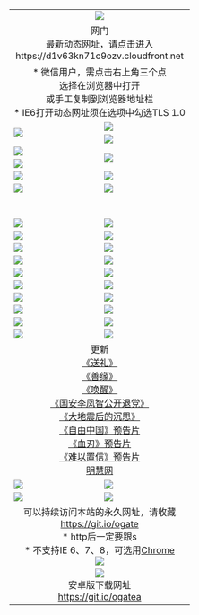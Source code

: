 ﻿<table>
  <tr></tr>
  <tr><td colspan=2 align=center><img src="https://cloud.githubusercontent.com/assets/11880933/13434984/f430fae2-e012-11e5-814f-c2df1e82b247.jpg" /></td></tr>
  <tr><td colspan=2 align=center>网门<br>最新动态网址，请点击进入
<br>https://d1v63kn71c9ozv.cloudfront.net
    </td>
  </tr>
  <tr>
    <td colspan=2 align=center>* 微信用户，需点击右上角三个点<br>选择在浏览器中打开<br>或手工复制到浏览器地址栏
    <br>* IE6打开动态网址须在选项中勾选TLS 1.0</td>
  </tr>
  <tr>
    <td rowspan=2><a href="https://d1v63kn71c9ozv.cloudfront.net/ogUP.aspx?name=11DKC.mp4&list=11DKC" target="_blank"><img src="https://d1v63kn71c9ozv.cloudfront.net/Up/11DKC1.jpg" /></a></td> 
    <td><div><a href="https://d1v63kn71c9ozv.cloudfront.net/ogUP.aspx?name=LRWS.mp4&list=LRWS" target="_blank"><img src="https://d1v63kn71c9ozv.cloudfront.net/Up/LRWS.jpg" /></a></td>
   </tr>
  <tr>
    <td><a href="https://d1v63kn71c9ozv.cloudfront.net/ogNiceVedio.aspx" target="_blank"><img src="https://d1v63kn71c9ozv.cloudfront.net/Up/11TGKDY.jpg" /></a></td>
  </tr>
  <tr>
    <td><a href="https://d1v63kn71c9ozv.cloudfront.net/ogUP.aspx?name=JQR.mp4&count=2" target="_blank"><img src="https://d1v63kn71c9ozv.cloudfront.net/Up/JQR.jpg" /></a></td>   
    <td rowspan=2><a href="https://d1v63kn71c9ozv.cloudfront.net/ogUP.aspx?name=JP.mp4&count=9" target="_blank"><img src="https://d1v63kn71c9ozv.cloudfront.net/Up/JP.jpg" /></td>
  </tr>
  <tr>
    <td><a href="https://d1v63kn71c9ozv.cloudfront.net/ogUP.aspx?name=WH.mp4" target="_blank"><img src="https://d1v63kn71c9ozv.cloudfront.net/Up/WH.jpg" /></a></td>
  </tr>
  <tr>
    <td><a href="https://d1v63kn71c9ozv.cloudfront.net/ogUP.aspx?name=SSZJ.mp4&list=SSZJ" target="_blank"><img src="https://d1v63kn71c9ozv.cloudfront.net/Up/SSZJ.jpg" /></a></td>
    <td><a href="https://d1v63kn71c9ozv.cloudfront.net/ogUP.aspx?name=1XQK.mp4&count=13" target="_blank"><img src="https://d1v63kn71c9ozv.cloudfront.net/Up/1XQK.jpg" /></a</td>
  </tr>
  <tr>
    <td><a href="https://d1v63kn71c9ozv.cloudfront.net/ogUP.aspx?name=ZY.mp4&count=2015|16" target="_blank"><img src="https://d1v63kn71c9ozv.cloudfront.net/Up/ZY.jpg" /></a</td>
    <td><a href="https://d1v63kn71c9ozv.cloudfront.net/ogUP.aspx?name=XTFY.mp4&count=B|2,A|24" target="_blank"><img src="https://d1v63kn71c9ozv.cloudfront.net/Up/XTFY.jpg" /></a></td>
  </tr>
  <tr height="40">
  </tr>
  <tr>
    <td><a href="https://d1v63kn71c9ozv.cloudfront.net/ogUP.aspx?name=4SQQ.mp4&list=4SQQ" target="_blank"><img src="https://d1v63kn71c9ozv.cloudfront.net/Up/4SQQ0.jpg"/></a></td>
    <td><a href="https://d1v63kn71c9ozv.cloudfront.net/ogUP.aspx?name=4SHQ.mp4&list=4SHQ" target="_blank"><img src="https://d1v63kn71c9ozv.cloudfront.net/Up/4SHQ0.jpg"/></a></td>
  </tr>
  <tr>
    <td><a href="https://d1v63kn71c9ozv.cloudfront.net/ogUP.aspx?name=4SZG.mp4&list=4SZG" target="_blank"><img src="https://d1v63kn71c9ozv.cloudfront.net/Up/4SZG0.jpg"/></a></td>
    <td><a href="https://d1v63kn71c9ozv.cloudfront.net/ogUP.aspx?name=4SDJ.mp4&list=4SDJ" target="_blank"><img src="https://d1v63kn71c9ozv.cloudfront.net/Up/4SDJ0.jpg"/></a></td>
  </tr>
  <tr>
    <td><a href="https://d1v63kn71c9ozv.cloudfront.net/ogUP.aspx?name=4SGX.mp4&list=4SGX" target="_blank"><img src="https://d1v63kn71c9ozv.cloudfront.net/Up/4SGX0.jpg"/></a></td>
    <td><a href="https://d1v63kn71c9ozv.cloudfront.net/ogUP.aspx?name=4SHD.mp4&list=4SHD" target="_blank"><img src="https://d1v63kn71c9ozv.cloudfront.net/Up/4SHD0.jpg"/></a></td>
  </tr>
  <tr>
    <td><a href="https://d1v63kn71c9ozv.cloudfront.net/ogUP.aspx?name=4CTX.mp4&list=4CTX" target="_blank"><img src="https://d1v63kn71c9ozv.cloudfront.net/Up/4CTX0.jpg"/></a></td>
    <td><a href="https://d1v63kn71c9ozv.cloudfront.net/ogUP.aspx?name=4CWZ.mp4&list=4CWZ" target="_blank"><img src="https://d1v63kn71c9ozv.cloudfront.net/Up/4CWZ0.jpg"/></a></td>
  </tr>
  <tr>
    <td><a href="https://d1v63kn71c9ozv.cloudfront.net/onUP.aspx?name=https://d1lqqjldbsh7xo.cloudfront.net/" target="_blank"><img src="https://d1v63kn71c9ozv.cloudfront.net/Up/0DTW.jpg"/></a></td>
    <td><a href="https://d1v63kn71c9ozv.cloudfront.net/onUP.aspx?name=https://d240ns8up8earz.cloudfront.net/acenter/" target="_blank"><img src="https://d1v63kn71c9ozv.cloudfront.net/Up/0TDW.jpg" /></a></td>
  </tr>
  <tr>
    <td><a href="https://d1v63kn71c9ozv.cloudfront.net/onUP.aspx?name=https://d4508d6vomz2p.cloudfront.net/gb/nsc413.htm" target="_blank"><img src="https://d1v63kn71c9ozv.cloudfront.net/Up/0DJY.jpg" /></a></td>
    <td><a href="https://d1v63kn71c9ozv.cloudfront.net/onUP.aspx?name=https://dilo7bqpjb57y.cloudfront.net/xtr/gb/prog204.html" target="_blank"><img src="https://d1v63kn71c9ozv.cloudfront.net/Up/0XTR.jpg" /></a></td>
  </tr>
  <tr>
    <td><a href="https://d1v63kn71c9ozv.cloudfront.net/onUP.aspx?name=https://d3aj00iefsmfgc.cloudfront.net/" target="_blank"><img src="https://d1v63kn71c9ozv.cloudfront.net/Up/0MHW.jpg" /></a></td>
    <td><a href="https://d1v63kn71c9ozv.cloudfront.net/onUP.aspx?name=https://d20wz7qt14x5d2.cloudfront.net/" target="_blank"><img src="https://d1v63kn71c9ozv.cloudfront.net/Up/0ZJW.jpg" /></a></td>
  </tr>
  <tr>
    <td><a href="https://d1v63kn71c9ozv.cloudfront.net/ogUP.aspx?name=0FG.zip" target="_blank"><img src="https://d1v63kn71c9ozv.cloudfront.net/Up/0FG.jpg" /></a></td>
    <td><a href="https://d1v63kn71c9ozv.cloudfront.net/ogUP.aspx?name=0FGA.apk" target="_blank"><img src="https://d1v63kn71c9ozv.cloudfront.net/Up/0FGA.jpg" /></a></td>
  </tr>
  <tr>
    <td><a href="https://d1v63kn71c9ozv.cloudfront.net/ogUP.aspx?name=0U.zip" target="_blank"><img src="https://d1v63kn71c9ozv.cloudfront.net/Up/0U.jpg" /></a></td>
    <td><a href="https://d1v63kn71c9ozv.cloudfront.net/ogUP.aspx?name=0UA.apk" target="_blank"><img src="https://d1v63kn71c9ozv.cloudfront.net/Up/0UA.jpg" /></a></td>
  </tr>
  <tr>
    <td><a href="https://d1v63kn71c9ozv.cloudfront.net/ogUP.aspx?name=0iPPOTV.zip" target="_blank"><img src="https://d1v63kn71c9ozv.cloudfront.net/Up/0iPPOTV.jpg" /></a></td>
    <td><a href="https://d1v63kn71c9ozv.cloudfront.net/ogUP.aspx?name=0iNTD.apk" target="_blank"><img src="https://d1v63kn71c9ozv.cloudfront.net/Up/0iNTD.jpg" /></a></td>
  </tr>
  <tr>
    <td colspan=2 align=center>更新<br>
      <a href="https://d1v63kn71c9ozv.cloudfront.net/ogUP.aspx?name=4ESL.mp4" target="_blank">《送礼》</a><br>
      <a href="https://d1v63kn71c9ozv.cloudfront.net/ogUP.aspx?name=4ESY.mp4" target="_blank">《善缘》</a><br>
      <a href="https://d1v63kn71c9ozv.cloudfront.net/ogUP.aspx?name=4EHX.mp4" target="_blank">《唤醒》</a><br>
      <a href="https://d1v63kn71c9ozv.cloudfront.net/ogUP.aspx?name=4LFZ.mp4" target="_blank">《国安李凤智公开退党》</a><br>
      <a href="https://d1v63kn71c9ozv.cloudfront.net/ogUP.aspx?name=4DDZHDCS.mp4" target="_blank">《大地震后的沉思》</a><br>
      <a href="https://d1v63kn71c9ozv.cloudfront.net/ogUP.aspx?name=11ZYZG0.mp4" target="_blank">《自由中国》预告片</a><br>
      <a href="https://d1v63kn71c9ozv.cloudfront.net/ogUP.aspx?name=11XR.mp4" target="_blank">《血刃》预告片</a><br>
      <a href="https://d1v63kn71c9ozv.cloudfront.net/ogUP.aspx?name=11NYZX.mp4&count=2" target="_blank">《难以置信》预告片</a><br>
      <a href="https://d1v63kn71c9ozv.cloudfront.net/onUP.aspx?name=https://www.minghui.org/" target="_blank">明慧网</a></td>
    </td>
  </tr>
  <tr>
    <td><a href="https://d1v63kn71c9ozv.cloudfront.net/ogNice.aspx" target="_blank"><img src="https://d1v63kn71c9ozv.cloudfront.net/Up/0WCYY.jpg" /></a></td>
    <td><a href="https://d1v63kn71c9ozv.cloudfront.net/onCO.aspx?ob=600事物&op=增删改&args=WH1~%23类型6新闻%7c%23类型6评论&mode=" target="_blank"><img src="https://d1v63kn71c9ozv.cloudfront.net/Up/0WZTT.jpg" /></a></td> 
  </tr>
  <tr>
    <td><a href="https://d1v63kn71c9ozv.cloudfront.net/ogDY.aspx" target="_blank"><img src="https://d1v63kn71c9ozv.cloudfront.net/Up/0FK.jpg" /></a></td>
    <td><a href="https://d1v63kn71c9ozv.cloudfront.net/ogST.aspx" target="_blank"><img src="https://d1v63kn71c9ozv.cloudfront.net/Up/0ST.jpg" /></a></td> 
  </tr>
  <tr>
    <td colspan=2 align=center>可以持续访问本站的永久网址，请收藏<br/><a href="https://git.io/ogate" target="_blank">https://git.io/ogate</a><br/>* http后一定要跟s<br/>* 不支持IE 6、7、8，可选用<a href="https://d1v63kn71c9ozv.cloudfront.net/ogUP.aspx?name=0ChromePortable.zip">Chrome</a><br/><a href="https://d1v63kn71c9ozv.cloudfront.net/Up/0WMGDL2.png" target="_blank"><img src="https://d1v63kn71c9ozv.cloudfront.net/Up/0WMGD2.png"/></a></td>
  </tr>
  <tr>
    <td colspan=2 align=center><a href="https://d1v63kn71c9ozv.cloudfront.net/ogUP.aspx?name=0oGate.apk" target="_blank"><img src="https://cloud.githubusercontent.com/assets/11880933/13720399/75e143ee-e842-11e5-9f0a-1421f423c80f.jpg" /></a><br>安卓版下载网址<br><a href="https://git.io/ogatea">https://git.io/ogatea</a></td>
  </tr>
  <!--tr>
    <td colspan=2 align=center>可能失效的动态网址
    </td>
  </tr-->
</table>
